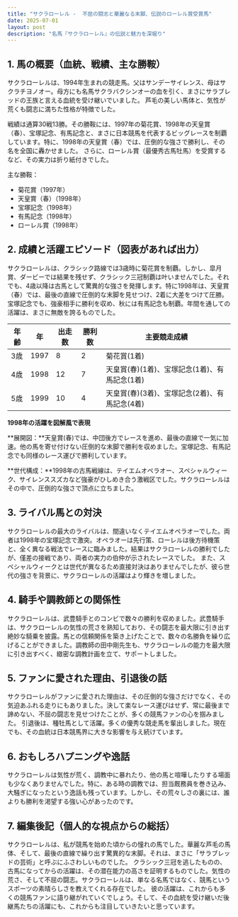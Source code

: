 ```yaml
---
title: "サクラローレル -  不屈の闘志と華麗なる末脚、伝説のローレル賞受賞馬"
date: 2025-07-01
layout: post
description: "名馬『サクラローレル』の伝説と魅力を深堀り"
---
```


## 1. 馬の概要（血統、戦績、主な勝鞍）

サクラローレルは、1994年生まれの競走馬。父はサンデーサイレンス、母はサクラチヨノオー。母方にも名馬サクラバクシンオーの血を引く、まさにサラブレッドの王族と言える血統を受け継いでいました。  芦毛の美しい馬体と、気性が荒くも闘志に満ちた性格が特徴でした。

戦績は通算30戦13勝。その勝鞍には、1997年の菊花賞、1998年の天皇賞（春）、宝塚記念、有馬記念と、まさに日本競馬を代表するビッグレースを制覇しています。特に、1998年の天皇賞（春）では、圧倒的な強さで勝利し、その名を全国に轟かせました。  さらに、ローレル賞（最優秀古馬牡馬）を受賞するなど、その実力は折り紙付きでした。

主な勝鞍：

* 菊花賞（1997年）
* 天皇賞（春）（1998年）
* 宝塚記念（1998年）
* 有馬記念（1998年）
* ローレル賞（1998年）


## 2. 成績と活躍エピソード（図表があれば出力）

サクラローレルは、クラシック路線では3歳時に菊花賞を制覇。しかし、皐月賞、ダービーでは結果を残せず、クラシック三冠制覇は叶いませんでした。それでも、4歳以降は古馬として驚異的な強さを発揮します。特に1998年は、天皇賞（春）では、最後の直線で圧倒的な末脚を見せつけ、2着に大差をつけて圧勝。宝塚記念でも、強豪相手に勝利を収め、秋には有馬記念も制覇。年間を通しての活躍は、まさに無敵を誇るものでした。

| 年齢 | 年 | 出走数 | 勝利数 | 主要競走成績 |
|---|---|---|---|---|
| 3歳 | 1997 | 8 | 2 | 菊花賞(1着) |
| 4歳 | 1998 | 12 | 7 | 天皇賞(春)(1着)、宝塚記念(1着)、有馬記念(1着) |
| 5歳 | 1999 | 10 | 4 |  天皇賞(春)(3着)、宝塚記念(2着)、有馬記念(4着) |


**1998年の活躍を図解風で表現**

**展開図：**天皇賞(春)では、中団後方でレースを進め、最後の直線で一気に加速。他の馬を寄せ付けない圧倒的な末脚で勝利を収めました。宝塚記念、有馬記念でも同様のレース運びで勝利しています。

**世代構成：**1998年の古馬戦線は、テイエムオペラオー、スペシャルウィーク、サイレンススズカなど強豪がひしめき合う激戦区でした。サクラローレルはその中で、圧倒的な強さで頂点に立ちました。


## 3. ライバル馬との対決

サクラローレルの最大のライバルは、間違いなくテイエムオペラオーでした。両者は1998年の宝塚記念で激突。オペラオーは先行策、ローレルは後方待機策と、全く異なる戦法でレースに臨みました。結果はサクラローレルの勝利でしたが、僅差の接戦であり、両者の実力の伯仲が示されたレースでした。  また、スペシャルウィークとは世代が異なるため直接対決はありませんでしたが、彼ら世代の強さを背景に、サクラローレルの活躍はより輝きを増しました。


## 4. 騎手や調教師との関係性

サクラローレルは、武豊騎手とのコンビで数々の勝利を収めました。武豊騎手は、サクラローレルの気性の荒さを熟知しており、その闘志を最大限に引き出す絶妙な騎乗を披露。馬との信頼関係を築き上げたことで、数々の名勝負を繰り広げることができました。調教師の田中剛先生も、サクラローレルの能力を最大限に引き出すべく、緻密な調教計画を立て、サポートしました。


## 5. ファンに愛された理由、引退後の話

サクラローレルがファンに愛された理由は、その圧倒的な強さだけでなく、その気迫あふれる走りにもありました。決して楽なレース運びはせず、常に最後まで諦めない、不屈の闘志を見せつけたことが、多くの競馬ファンの心を掴みました。  引退後は、種牡馬として活躍。多くの優秀な競走馬を輩出しました。現在でも、その血統は日本競馬界に大きな影響を与え続けています。


## 6. おもしろハプニングや逸話

サクラローレルは気性が荒く、調教中に暴れたり、他の馬と喧嘩したりする場面も少なくありませんでした。特に、ある時の調教では、担当厩務員を巻き込み、大騒ぎになったという逸話も残っています。しかし、その荒々しさの裏には、誰よりも勝利を渇望する強い心があったのです。


## 7. 編集後記（個人的な視点からの総括）

サクラローレルは、私が競馬を始めた頃からの憧れの馬でした。華麗な芦毛の馬体、そして、最後の直線で繰り出す驚異的な末脚。それは、まさに「サラブレッドの芸術」と呼ぶにふさわしいものでした。  クラシック三冠を逃したものの、古馬になってからの活躍は、その潜在能力の高さを証明するものでした。気性の荒さ、そして不屈の闘志。サクラローレルは、単なる名馬ではなく、競馬というスポーツの素晴らしさを教えてくれる存在でした。  彼の活躍は、これからも多くの競馬ファンに語り継がれていくでしょう。そして、その血統を受け継いだ後継馬たちの活躍にも、これからも注目していきたいと思っています。
